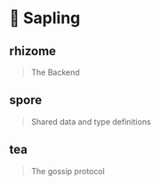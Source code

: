 # 🌱 Sapling

## rhizome

> The Backend

## spore

> Shared data and type definitions

## tea

> The gossip protocol
